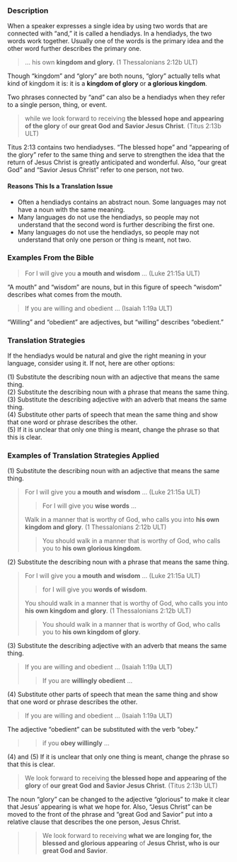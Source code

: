 ### Description

When a speaker expresses a single idea by using two words that are connected with “and,” it is called a hendiadys. In a hendiadys, the two words work together. Usually one of the words is the primary idea and the other word further describes the primary one.

> … his own **kingdom and glory.** (1 Thessalonians 2:12b ULT)

Though “kingdom” and “glory” are both nouns, “glory” actually tells what kind of kingdom it is: it is a **kingdom of glory** or **a glorious kingdom**.

Two phrases connected by “and” can also be a hendiadys when they refer to a single person, thing, or event.

> while we look forward to receiving **the blessed hope and appearing of the glory** of **our great God and Savior Jesus Christ**. (Titus 2:13b ULT)

Titus 2:13 contains two hendiadyses. “The blessed hope” and “appearing of the glory” refer to the same thing and serve to strengthen the idea that the return of Jesus Christ is greatly anticipated and wonderful. Also, “our great God” and “Savior Jesus Christ” refer to one person, not two.

#### Reasons This Is a Translation Issue

* Often a hendiadys contains an abstract noun. Some languages may not have a noun with the same meaning.
* Many languages do not use the hendiadys, so people may not understand that the second word is further describing the first one.
* Many languages do not use the hendiadys, so people may not understand that only one person or thing is meant, not two.

### Examples From the Bible

> For I will give you **a mouth and wisdom** … (Luke 21:15a ULT)

“A mouth” and “wisdom” are nouns, but in this figure of speech “wisdom” describes what comes from the mouth.

> If you are willing and obedient … (Isaiah 1:19a ULT)

“Willing” and “obedient” are adjectives, but “willing” describes “obedient.”

### Translation Strategies

If the hendiadys would be natural and give the right meaning in your language, consider using it. If not, here are other options:

(1) Substitute the describing noun with an adjective that means the same thing.<br>
(2) Substitute the describing noun with a phrase that means the same thing.<br>
(3) Substitute the describing adjective with an adverb that means the same thing.<br>
(4) Substitute other parts of speech that mean the same thing and show that one word or phrase describes the other.<br>
(5) If it is unclear that only one thing is meant, change the phrase so that this is clear.

### Examples of Translation Strategies Applied

(1) Substitute the describing noun with an adjective that means the same thing.

> For I will give you **a mouth** **and wisdom** … (Luke 21:15a ULT)
>
> > For I will give you **wise words** …
>
> Walk in a manner that is worthy of God, who calls you into **his own kingdom and glory**. (1 Thessalonians 2:12b ULT)
>
> > You should walk in a manner that is worthy of God, who calls you to **his own glorious kingdom**.

(2) Substitute the describing noun with a phrase that means the same thing.

> For I will give you **a mouth** **and wisdom** … (Luke 21:15a ULT)
>
> > for I will give you **words of wisdom**.
>
> You should walk in a manner that is worthy of God, who calls you into **his own kingdom and glory**. (1 Thessalonians 2:12b ULT)
>
> > You should walk in a manner that is worthy of God, who calls you to **his own kingdom of glory**.

(3) Substitute the describing adjective with an adverb that means the same thing.

> If you are willing and obedient … (Isaiah 1:19a ULT)
>
> > If you are **willingly obedient** …

(4) Substitute other parts of speech that mean the same thing and show that one word or phrase describes the other.

> If you are willing and obedient … (Isaiah 1:19a ULT)

The adjective “obedient” can be substituted with the verb “obey.”

> > if you **obey willingly** …

(4) and (5) If it is unclear that only one thing is meant, change the phrase so that this is clear.

> We look forward to receiving **the blessed hope and appearing of the glory** of **our great God and Savior Jesus Christ**. (Titus 2:13b ULT)

The noun “glory” can be changed to the adjective “glorious” to make it clear that Jesus’ appearing is what we hope for. Also, “Jesus Christ” can be moved to the front of the phrase and “great God and Savior” put into a relative clause that describes the one person, Jesus Christ.

> > We look forward to receiving **what we are longing for, the blessed and glorious appearing** of **Jesus Christ, who is our great God and Savior**.
